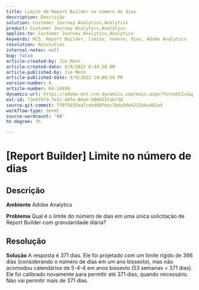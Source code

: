 ```yaml
---
title: Limite de Report Builder no número de dias
description: Descrição
solution: Customer Journey Analytics,Analytics
product: Customer Journey Analytics,Analytics
applies-to: Customer Journey Analytics,Analytics
keywords: KCS, Report Builder, limite, número, dias, Adobe Analytics
resolution: Resolution
internal-notes: null
bug: false
article-created-by: Jim Menn
article-created-date: 9/9/2022 6:44:58 AM
article-published-by: Jim Menn
article-published-date: 9/9/2022 10:08:59 PM
version-number: 9
article-number: KA-14499
dynamics-url: https://adobe-ent.crm.dynamics.com/main.aspx?forceUCI=1&pagetype=entityrecord&etn=knowledgearticle&id=fcd64fe9-0a30-ed11-9db1-0022480866ad
exl-id: f3e6f97d-fe2c-44fe-86eb-500655fa6f38
source-git-commit: 7f0f5035ea7cebd60f6ec7bda9de6225b6c602a4
workflow-type: tm+mt
source-wordcount: '98'
ht-degree: 3%

---
```


# [Report Builder] Limite no número de dias

## Descrição


<b>Ambiente</b>
Adobe Analytics

<b>Problema</b>
Qual é o limite do número de dias em uma única solicitação de Report Builder com granularidade diária?


## Resolução


<b>Solução</b>
A resposta é 371 dias.
Ele foi projetado com um limite rígido de 366 dias (considerando o número de dias em um ano bissexto), mas não acomodou calendários de 5-4-4 em anos bissexto (53 semanas = 371 dias).
Ele foi calibrado novamente para permitir até 371 dias, quando necessário.
Não vai permitir mais de 371 dias.
